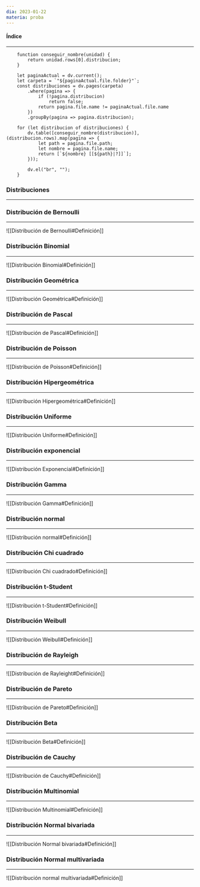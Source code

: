 ```yaml
---
dia: 2023-01-22
materia: proba
---
```

#### Índice
---
```dataviewjs
	function conseguir_nombre(unidad) {
		return unidad.rows[0].distribucion;
	}

	let paginaActual = dv.current();
	let carpeta = `"${paginaActual.file.folder}"`;
	const distribuciones = dv.pages(carpeta)
		.where(pagina => {
			if (!pagina.distribucion)
				return false;
			return pagina.file.name != paginaActual.file.name
		})
		.groupBy(pagina => pagina.distribucion);

	for (let distribucion of distribuciones) {		
		dv.table([conseguir_nombre(distribucion)], (distribucion.rows).map(pagina => {
			let path = pagina.file.path;
			let nombre = pagina.file.name;
			return [`${nombre} [[${path}|?]]`];
		}));

		dv.el("br", "");
	}
```

### Distribuciones
---
### Distribución de Bernoulli
---
![[Distribución de Bernoulli#Definición]]

### Distribución Binomial
---
![[Distribución Binomial#Definición]]

### Distribución Geométrica
---
![[Distribución Geométrica#Definición]]

### Distribución de Pascal
---
![[Distribución de Pascal#Definición]]

### Distribución de Poisson
---
![[Distribución de Poisson#Definición]]


### Distribución Hipergeométrica
---
![[Distribución Hipergeométrica#Definición]]

### Distribución Uniforme
---
![[Distribución Uniforme#Definición]]

### Distribución exponencial
---
![[Distribución Exponencial#Definición]]

### Distribución Gamma
---
![[Distribución Gamma#Definición]]

### Distribución normal
---
![[Distribución normal#Definición]]

### Distribución Chi cuadrado
---
![[Distribución Chi cuadrado#Definición]]

### Distribución t-Student
---
![[Distribución t-Student#Definición]]

### Distribución Weibull
---
![[Distribución Weibull#Definición]]

### Distribución de Rayleigh
---
![[Distribución de Rayleight#Definición]]

### Distribución de Pareto
---
![[Distribución de Pareto#Definición]]

### Distribución Beta
---
![[Distribución Beta#Definición]]

### Distribución de Cauchy
---
![[Distribución de Cauchy#Definición]]

### Distribución Multinomial
---
![[Distribución Multinomial#Definición]]


### Distribución Normal bivariada
---
![[Distribución Normal bivariada#Definición]]


### Distribución Normal multivariada
---
![[Distribución normal multivariada#Definición]]
